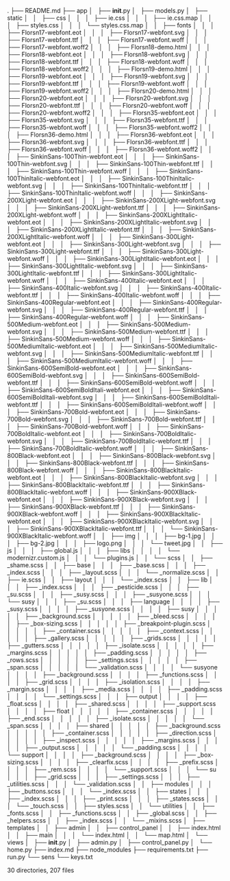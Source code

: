 .
├── README.md
├── app
│   ├── __init__.py
│   ├── models.py
│   ├── static
│   │   ├── css
│   │   │   ├── ie.css
│   │   │   ├── ie.css.map
│   │   │   ├── styles.css
│   │   │   └── styles.css.map
│   │   ├── fonts
│   │   │   ├── Florsn17-webfont.eot
│   │   │   ├── Florsn17-webfont.svg
│   │   │   ├── Florsn17-webfont.ttf
│   │   │   ├── Florsn17-webfont.woff
│   │   │   ├── Florsn17-webfont.woff2
│   │   │   ├── Florsn18-demo.html
│   │   │   ├── Florsn18-webfont.eot
│   │   │   ├── Florsn18-webfont.svg
│   │   │   ├── Florsn18-webfont.ttf
│   │   │   ├── Florsn18-webfont.woff
│   │   │   ├── Florsn18-webfont.woff2
│   │   │   ├── Florsn19-demo.html
│   │   │   ├── Florsn19-webfont.eot
│   │   │   ├── Florsn19-webfont.svg
│   │   │   ├── Florsn19-webfont.ttf
│   │   │   ├── Florsn19-webfont.woff
│   │   │   ├── Florsn19-webfont.woff2
│   │   │   ├── Florsn20-demo.html
│   │   │   ├── Florsn20-webfont.eot
│   │   │   ├── Florsn20-webfont.svg
│   │   │   ├── Florsn20-webfont.ttf
│   │   │   ├── Florsn20-webfont.woff
│   │   │   ├── Florsn20-webfont.woff2
│   │   │   ├── Florsn35-webfont.eot
│   │   │   ├── Florsn35-webfont.svg
│   │   │   ├── Florsn35-webfont.ttf
│   │   │   ├── Florsn35-webfont.woff
│   │   │   ├── Florsn35-webfont.woff2
│   │   │   ├── Florsn36-demo.html
│   │   │   ├── Florsn36-webfont.eot
│   │   │   ├── Florsn36-webfont.svg
│   │   │   ├── Florsn36-webfont.ttf
│   │   │   ├── Florsn36-webfont.woff
│   │   │   ├── Florsn36-webfont.woff2
│   │   │   ├── SinkinSans-100Thin-webfont.eot
│   │   │   ├── SinkinSans-100Thin-webfont.svg
│   │   │   ├── SinkinSans-100Thin-webfont.ttf
│   │   │   ├── SinkinSans-100Thin-webfont.woff
│   │   │   ├── SinkinSans-100ThinItalic-webfont.eot
│   │   │   ├── SinkinSans-100ThinItalic-webfont.svg
│   │   │   ├── SinkinSans-100ThinItalic-webfont.ttf
│   │   │   ├── SinkinSans-100ThinItalic-webfont.woff
│   │   │   ├── SinkinSans-200XLight-webfont.eot
│   │   │   ├── SinkinSans-200XLight-webfont.svg
│   │   │   ├── SinkinSans-200XLight-webfont.ttf
│   │   │   ├── SinkinSans-200XLight-webfont.woff
│   │   │   ├── SinkinSans-200XLightItalic-webfont.eot
│   │   │   ├── SinkinSans-200XLightItalic-webfont.svg
│   │   │   ├── SinkinSans-200XLightItalic-webfont.ttf
│   │   │   ├── SinkinSans-200XLightItalic-webfont.woff
│   │   │   ├── SinkinSans-300Light-webfont.eot
│   │   │   ├── SinkinSans-300Light-webfont.svg
│   │   │   ├── SinkinSans-300Light-webfont.ttf
│   │   │   ├── SinkinSans-300Light-webfont.woff
│   │   │   ├── SinkinSans-300LightItalic-webfont.eot
│   │   │   ├── SinkinSans-300LightItalic-webfont.svg
│   │   │   ├── SinkinSans-300LightItalic-webfont.ttf
│   │   │   ├── SinkinSans-300LightItalic-webfont.woff
│   │   │   ├── SinkinSans-400Italic-webfont.eot
│   │   │   ├── SinkinSans-400Italic-webfont.svg
│   │   │   ├── SinkinSans-400Italic-webfont.ttf
│   │   │   ├── SinkinSans-400Italic-webfont.woff
│   │   │   ├── SinkinSans-400Regular-webfont.eot
│   │   │   ├── SinkinSans-400Regular-webfont.svg
│   │   │   ├── SinkinSans-400Regular-webfont.ttf
│   │   │   ├── SinkinSans-400Regular-webfont.woff
│   │   │   ├── SinkinSans-500Medium-webfont.eot
│   │   │   ├── SinkinSans-500Medium-webfont.svg
│   │   │   ├── SinkinSans-500Medium-webfont.ttf
│   │   │   ├── SinkinSans-500Medium-webfont.woff
│   │   │   ├── SinkinSans-500MediumItalic-webfont.eot
│   │   │   ├── SinkinSans-500MediumItalic-webfont.svg
│   │   │   ├── SinkinSans-500MediumItalic-webfont.ttf
│   │   │   ├── SinkinSans-500MediumItalic-webfont.woff
│   │   │   ├── SinkinSans-600SemiBold-webfont.eot
│   │   │   ├── SinkinSans-600SemiBold-webfont.svg
│   │   │   ├── SinkinSans-600SemiBold-webfont.ttf
│   │   │   ├── SinkinSans-600SemiBold-webfont.woff
│   │   │   ├── SinkinSans-600SemiBoldItali-webfont.eot
│   │   │   ├── SinkinSans-600SemiBoldItali-webfont.svg
│   │   │   ├── SinkinSans-600SemiBoldItali-webfont.ttf
│   │   │   ├── SinkinSans-600SemiBoldItali-webfont.woff
│   │   │   ├── SinkinSans-700Bold-webfont.eot
│   │   │   ├── SinkinSans-700Bold-webfont.svg
│   │   │   ├── SinkinSans-700Bold-webfont.ttf
│   │   │   ├── SinkinSans-700Bold-webfont.woff
│   │   │   ├── SinkinSans-700BoldItalic-webfont.eot
│   │   │   ├── SinkinSans-700BoldItalic-webfont.svg
│   │   │   ├── SinkinSans-700BoldItalic-webfont.ttf
│   │   │   ├── SinkinSans-700BoldItalic-webfont.woff
│   │   │   ├── SinkinSans-800Black-webfont.eot
│   │   │   ├── SinkinSans-800Black-webfont.svg
│   │   │   ├── SinkinSans-800Black-webfont.ttf
│   │   │   ├── SinkinSans-800Black-webfont.woff
│   │   │   ├── SinkinSans-800BlackItalic-webfont.eot
│   │   │   ├── SinkinSans-800BlackItalic-webfont.svg
│   │   │   ├── SinkinSans-800BlackItalic-webfont.ttf
│   │   │   ├── SinkinSans-800BlackItalic-webfont.woff
│   │   │   ├── SinkinSans-900XBlack-webfont.eot
│   │   │   ├── SinkinSans-900XBlack-webfont.svg
│   │   │   ├── SinkinSans-900XBlack-webfont.ttf
│   │   │   ├── SinkinSans-900XBlack-webfont.woff
│   │   │   ├── SinkinSans-900XBlackItalic-webfont.eot
│   │   │   ├── SinkinSans-900XBlackItalic-webfont.svg
│   │   │   ├── SinkinSans-900XBlackItalic-webfont.ttf
│   │   │   └── SinkinSans-900XBlackItalic-webfont.woff
│   │   ├── img
│   │   │   ├── bg-1.jpg
│   │   │   ├── bg-2.jpg
│   │   │   ├── logo.png
│   │   │   └── tweet.jpg
│   │   ├── js
│   │   │   ├── global.js
│   │   │   ├── libs
│   │   │   │   └── modernizr.custom.js
│   │   │   └── plugins.js
│   │   └── scss
│   │       ├── _shame.scss
│   │       ├── base
│   │       │   ├── _base.scss
│   │       │   ├── _index.scss
│   │       │   ├── _layout.scss
│   │       │   └── _normalize.scss
│   │       ├── ie.scss
│   │       ├── layout
│   │       │   └── _index.scss
│   │       ├── lib
│   │       │   ├── _index.scss
│   │       │   ├── _pesticide.scss
│   │       │   ├── _su.scss
│   │       │   ├── _susy.scss
│   │       │   ├── _susyone.scss
│   │       │   └── susy
│   │       │       ├── _su.scss
│   │       │       ├── language
│   │       │       │   ├── _susy.scss
│   │       │       │   ├── _susyone.scss
│   │       │       │   ├── susy
│   │       │       │   │   ├── _background.scss
│   │       │       │   │   ├── _bleed.scss
│   │       │       │   │   ├── _box-sizing.scss
│   │       │       │   │   ├── _breakpoint-plugin.scss
│   │       │       │   │   ├── _container.scss
│   │       │       │   │   ├── _context.scss
│   │       │       │   │   ├── _gallery.scss
│   │       │       │   │   ├── _grids.scss
│   │       │       │   │   ├── _gutters.scss
│   │       │       │   │   ├── _isolate.scss
│   │       │       │   │   ├── _margins.scss
│   │       │       │   │   ├── _padding.scss
│   │       │       │   │   ├── _rows.scss
│   │       │       │   │   ├── _settings.scss
│   │       │       │   │   ├── _span.scss
│   │       │       │   │   └── _validation.scss
│   │       │       │   └── susyone
│   │       │       │       ├── _background.scss
│   │       │       │       ├── _functions.scss
│   │       │       │       ├── _grid.scss
│   │       │       │       ├── _isolation.scss
│   │       │       │       ├── _margin.scss
│   │       │       │       ├── _media.scss
│   │       │       │       ├── _padding.scss
│   │       │       │       └── _settings.scss
│   │       │       ├── output
│   │       │       │   ├── _float.scss
│   │       │       │   ├── _shared.scss
│   │       │       │   ├── _support.scss
│   │       │       │   ├── float
│   │       │       │   │   ├── _container.scss
│   │       │       │   │   ├── _end.scss
│   │       │       │   │   ├── _isolate.scss
│   │       │       │   │   └── _span.scss
│   │       │       │   ├── shared
│   │       │       │   │   ├── _background.scss
│   │       │       │   │   ├── _container.scss
│   │       │       │   │   ├── _direction.scss
│   │       │       │   │   ├── _inspect.scss
│   │       │       │   │   ├── _margins.scss
│   │       │       │   │   ├── _output.scss
│   │       │       │   │   └── _padding.scss
│   │       │       │   └── support
│   │       │       │       ├── _background.scss
│   │       │       │       ├── _box-sizing.scss
│   │       │       │       ├── _clearfix.scss
│   │       │       │       ├── _prefix.scss
│   │       │       │       ├── _rem.scss
│   │       │       │       └── _support.scss
│   │       │       └── su
│   │       │           ├── _grid.scss
│   │       │           ├── _settings.scss
│   │       │           ├── _utilities.scss
│   │       │           └── _validation.scss
│   │       ├── modules
│   │       │   ├── _buttons.scss
│   │       │   └── _index.scss
│   │       ├── states
│   │       │   ├── _index.scss
│   │       │   ├── _print.scss
│   │       │   ├── _states.scss
│   │       │   └── _touch.scss
│   │       ├── styles.scss
│   │       └── utilities
│   │           ├── _fonts.scss
│   │           ├── _functions.scss
│   │           ├── _global.scss
│   │           ├── _helpers.scss
│   │           ├── _index.scss
│   │           └── _mixins.scss
│   ├── templates
│   │   ├── admin
│   │   ├── control_panel
│   │   ├── index.html
│   │   ├── main
│   │   │   └── index.html
│   │   └── map.html
│   └── views
│       ├── __init__.py
│       ├── admin.py
│       ├── control_panel.py
│       └── home.py
├── index.md
├── node_modules
├── requirements.txt
├── run.py
└── sens
    └── keys.txt

30 directories, 207 files
